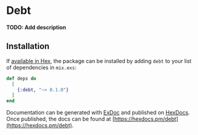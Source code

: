 # Debt

**TODO: Add description**

## Installation

If [available in Hex](https://hex.pm/docs/publish), the package can be installed
by adding `debt` to your list of dependencies in `mix.exs`:

```elixir
def deps do
  [
    {:debt, "~> 0.1.0"}
  ]
end
```

Documentation can be generated with [ExDoc](https://github.com/elixir-lang/ex_doc)
and published on [HexDocs](https://hexdocs.pm). Once published, the docs can
be found at [https://hexdocs.pm/debt](https://hexdocs.pm/debt).

